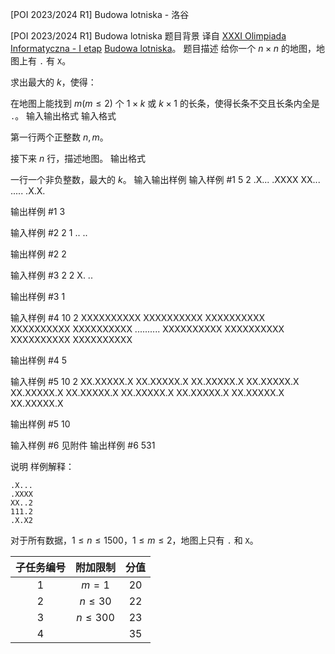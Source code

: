 



[POI 2023/2024 R1] Budowa lotniska - 洛谷














[POI 2023/2024 R1] Budowa lotniska
题目背景
译自 [XXXI Olimpiada Informatyczna - I etap](https://sio2.mimuw.edu.pl/c/oi31-1/dashboard/) [Budowa lotniska](https://sio2.mimuw.edu.pl/c/oi31-1/p/bud/)。
题目描述
给你一个 $n\times n$ 的地图，地图上有 `.` 有 `X`。

求出最大的 $k$，使得：

在地图上能找到 $m(m\leq 2)$ 个 $1\times k$ 或 $k\times 1$ 的长条，使得长条不交且长条内全是 `.`。
输入输出格式
输入格式

第一行两个正整数 $n,m$。

接下来 $n$ 行，描述地图。
输出格式

一行一个非负整数，最大的 $k$。
输入输出样例
输入样例 #1
5 2
.X...
.XXXX
XX...
.....
.X.X.

输出样例 #1
3

输入样例 #2
2 1
..
..

输出样例 #2
2

输入样例 #3
2 2
X.
..

输出样例 #3
1

输入样例 #4
10 2
XXXXXXXXXX
XXXXXXXXXX
XXXXXXXXXX
XXXXXXXXXX
XXXXXXXXXX
..........
XXXXXXXXXX
XXXXXXXXXX
XXXXXXXXXX
XXXXXXXXXX

输出样例 #4
5

输入样例 #5
10 2
XX.XXXXX.X
XX.XXXXX.X
XX.XXXXX.X
XX.XXXXX.X
XX.XXXXX.X
XX.XXXXX.X
XX.XXXXX.X
XX.XXXXX.X
XX.XXXXX.X
XX.XXXXX.X

输出样例 #5
10

输入样例 #6
见附件
输出样例 #6
531

说明
样例解释：

```plain
.X...
.XXXX
XX..2
111.2
.X.X2
```

对于所有数据，$1\leq n\leq1500$，$1\leq m\leq2$，地图上只有 `.` 和 `X`。

| 子任务编号 | 附加限制 | 分值 |
| :----------: | :----------: | :----------: |
| 1 | $m=1$ | 20 |
| 2 | $n\leq 30$ | 22 |
| 3 | $n\leq 300$ | 23 |
| 4 |  | 35 |







